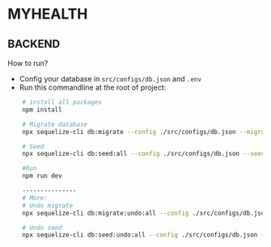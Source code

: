 # MYHEALTH

## BACKEND

How to run?

- Config your database in `src/configs/db.json` and `.env`
- Run this commandline at the root of project:

```bash
    # install all packages
    npm install

    # Migrate database
    npx sequelize-cli db:migrate --config ./src/configs/db.json --migrations-path ./src/migrations

    # Seed
    npx sequelize-cli db:seed:all --config ./src/configs/db.json --seeders-path ./src/seeder

    #Run
    npm run dev

    ---------------
    # More:
    # Undo migrate
    npx sequelize-cli db:migrate:undo:all --config ./src/configs/db.json --migrations-path ./src/migrations

    # Undo seed
    npx sequelize-cli db:seed:undo:all --config ./src/configs/db.json --seeders-path ./src/seeder
    
```

